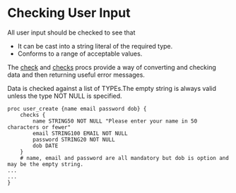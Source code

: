 # Checking User Input

All user input should be checked to see that
* It can be cast into a string literal of the required type.
* Conforms to a range of acceptable values.

The [check](//qc/proc/check) and [checks](//qc/proc/checks) procs provide a way of converting and checking data and then returning useful error messages.

Data is checked against a list of TYPEs.The empty string is always valid unless the type NOT NULL is specified.

	
	proc user_create {name email password dob} {
	    checks {
	        name STRING50 NOT NULL "Please enter your name in 50 characters or fewer"
	        email STRING100 EMAIL NOT NULL
	        password STRING20 NOT NULL
	        dob DATE
	    }
	    # name, email and password are all mandatory but dob is option and may be the empty string.
	...
	...
	}